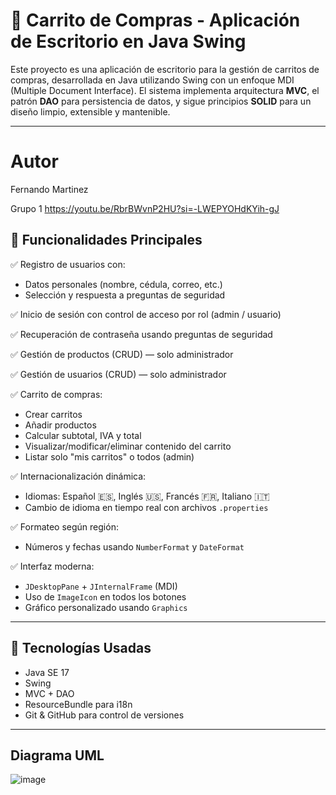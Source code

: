 # 🛒 Carrito de Compras - Aplicación de Escritorio en Java Swing

Este proyecto es una aplicación de escritorio para la gestión de carritos de compras, desarrollada en Java utilizando Swing con un enfoque MDI (Multiple Document Interface). El sistema implementa arquitectura **MVC**, el patrón **DAO** para persistencia de datos, y sigue principios **SOLID** para un diseño limpio, extensible y mantenible.

---
# Autor
Fernando Martinez <p>
Grupo 1
https://youtu.be/RbrBWvnP2HU?si=-LWEPYOHdKYih-gJ

## 🎯 Funcionalidades Principales

✅ Registro de usuarios con:
- Datos personales (nombre, cédula, correo, etc.)
- Selección y respuesta a preguntas de seguridad

✅ Inicio de sesión con control de acceso por rol (admin / usuario)

✅ Recuperación de contraseña usando preguntas de seguridad

✅ Gestión de productos (CRUD) — solo administrador

✅ Gestión de usuarios (CRUD) — solo administrador

✅ Carrito de compras:
- Crear carritos
- Añadir productos
- Calcular subtotal, IVA y total
- Visualizar/modificar/eliminar contenido del carrito
- Listar solo "mis carritos" o todos (admin)

✅ Internacionalización dinámica:
- Idiomas: Español 🇪🇸, Inglés 🇺🇸, Francés 🇫🇷, Italiano 🇮🇹
- Cambio de idioma en tiempo real con archivos `.properties`

✅ Formateo según región:
- Números y fechas usando `NumberFormat` y `DateFormat`

✅ Interfaz moderna:
- `JDesktopPane` + `JInternalFrame` (MDI)
- Uso de `ImageIcon` en todos los botones
- Gráfico personalizado usando `Graphics`

---

## 🧱 Tecnologías Usadas

- Java SE 17
- Swing
- MVC + DAO
- ResourceBundle para i18n
- Git & GitHub para control de versiones

---

## Diagrama UML
![image](https://github.com/user-attachments/assets/1c4f9782-67cb-4567-b3cf-e739fd432555)


